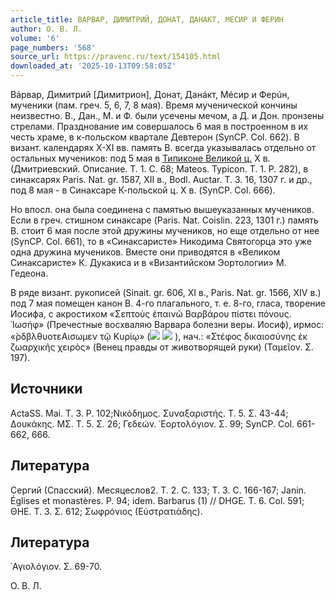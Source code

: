 ```yaml
---
article_title: ВАРВАР, ДИМИТРИЙ, ДОНАТ, ДАНАКТ, МЕСИР И ФЕРИН
author: О. В. Л.
volume: '6'
page_numbers: '568'
source_url: https://pravenc.ru/text/154105.html
downloaded_at: '2025-10-13T09:58:05Z'
---
```


Вáрвар, Димитрий [Димитрион], Донат, Данáкт, Мéсир и Ферúн, мученики (пам. греч. 5, 6, 7, 8 мая). Время мученической кончины неизвестно. В., Дан., М. и Ф. были усечены мечом, а Д. и Дон. пронзены стрелами. Празднование им совершалось 6 мая в построенном в их честь храме, в к-польском квартале Девтерон (SynCP. Col. 662). В визант. календарях X-XI вв. память В. всегда указывалась отдельно от остальных мучеников: под 5 мая в [Типиконе Великой ц.](<https://pravenc.ru/text/Типикон Великой церкви.html>) X в. (Дмитриевский. Описание. Т. 1. С. 68; Mateos. Typicon. Т. 1. P. 282), в синаксарях Paris. Nat. gr. 1587, XII в., Bodl. Auctar. T. 3. 16, 1307 г. и др., под 8 мая - в Синаксаре К-польской ц. X в. (SynCP. Col. 666).

Но впосл. она была соединена с памятью вышеуказанных мучеников. Если в греч. стишном синаксаре (Paris. Nat. Coislin. 223, 1301 г.) память В. стоит 6 мая после этой дружины мучеников, но еще отдельно от нее (SynCP. Col. 661), то в «Синаксаристе» Никодима Святогорца это уже одна дружина мучеников. Вместе они приводятся в «Великом Синаксаристе» К. Дукакиса и в «Византийском Эортологии» М. Гедеона.

В ряде визант. рукописей (Sinait. gr. 606, XI в., Paris. Nat. gr. 1566, XIV в.) под 7 мая помещен канон В. 4-го плагального, т. е. 8-го, гласа, творение Иосифа, с акростихом «Σεπτοὺς ἐπαινῶ Βαρβάρου πίστει πόνους. ᾿Ιωσήφ» (Пречестные восхваляю Варвара болезни веры. Иосиф), ирмос: «̀ρδβλθυοτεΑισωμεν τῷ Κυρίῳ» (![](<https://pravenc.ru/char/26528/xcfxeexe51xecxfa /image.png>) ![](<https://pravenc.ru/char/26528/ xe3xe49xe5xe2xe8/image.png>) ), нач.: «Στέφος δικαιοσύνης ἐκ ζωαρχικῆς χειρὸς» (Венец правды от животворящей руки) (Ταμεῖον. Σ. 197).

## Источники

ActaSS. Mai. T. 3. P. 102;Νικόδημος. Συναξαριστής. Τ. 5. Σ. 43-44; Δουκάκης. ΜΣ. Τ. 5. Σ. 26; Γεδεών. ῾Εορτολόγιον. Σ. 99; SynCP. Col. 661-662, 666.

## Литература

Сергий (Спасский). Месяцеслов2. Т. 2. С. 133; Т. 3. С. 166-167; Janin. Églises et monastères. P. 94; idem. Barbarus (1) // DHGE. T. 6. Col. 591; ΘΗΕ. Τ. 3. Σ. 612; Σωφρόνιος (Εὐστρατιάδης).

## Литература

῾Αγιολόγιον. Σ. 69-70.

О. В. Л.
